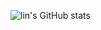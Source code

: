 ![lin's GitHub stats](https://github-readme-stats.vercel.app/api?username=lingyundai&show_icons=true&theme=radical)
